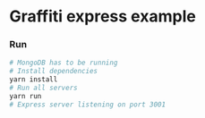 # Graffiti express example

### Run

```bash
# MongoDB has to be running
# Install dependencies
yarn install
# Run all servers
yarn run
# Express server listening on port 3001
```
